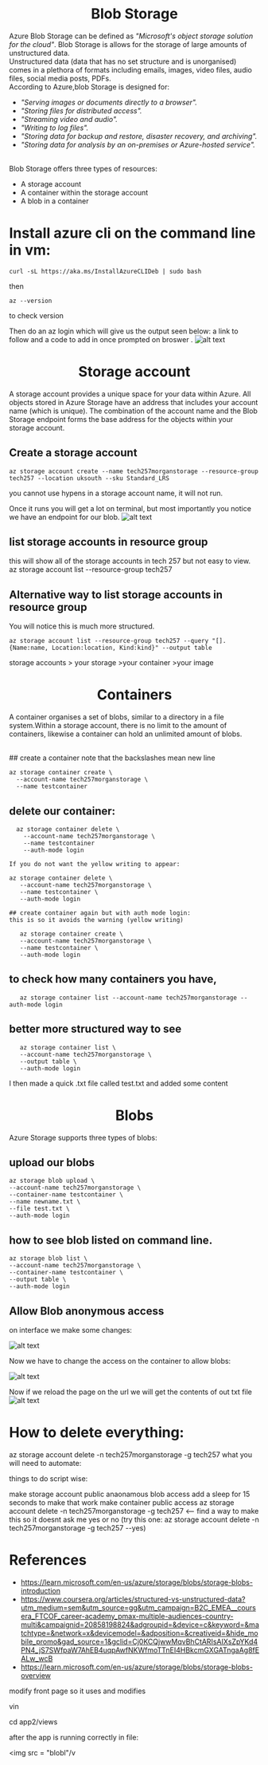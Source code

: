 # <center> Blob Storage <center/>

Azure Blob Storage can be defined as *"Microsoft's object storage solution for the cloud"*. Blob Storage is allows for the storage of large amounts of unstructured data. 
<br>
Unstructured data (data that has no set structure and is unorganised) comes in a plethora of formats including emails, images, video files, audio files, social media posts, PDFs.
<br>
According to Azure,blob Storage is designed for:
<br>
* *"Serving images or documents directly to a browser".*
* *"Storing files for distributed access".*
* *"Streaming video and audio".*
* *"Writing to log files".*
* *"Storing data for backup and restore, disaster recovery, and archiving".*
* *"Storing data for analysis by an on-premises or Azure-hosted service".*
<br>
Blob Storage offers three types of resources:

* A storage account
* A container within the storage account
* A blob in a container

# Install azure cli on the command line in vm:
  ``` 
curl -sL https://aka.ms/InstallAzureCLIDeb | sudo bash
  ``` 

then 
  ``` 
az --version
  ```  
  to check version

Then do an az login which will give us the output seen below: a link to follow and a code to add in once prompted on broswer . 
![alt text](<Screenshot 2024-03-14 at 10.06.46.png>)

# <center> Storage account <center/>

A storage account provides a unique space for your data within Azure. All objects stored in Azure Storage have an address that includes your account name (which is unique). The combination of the account name and the Blob Storage endpoint forms the base address for the objects within your storage account.

## Create a storage account
  ``` 
az storage account create --name tech257morganstorage --resource-group tech257 --location uksouth --sku Standard_LRS
  ``` 
you cannot use hypens in a storage account name, it will not run.


Once it runs you will get a lot on terminal, but most importantly you notice we have an endpoint for our blob.
![alt text](<Screenshot 2024-03-14 at 10.13.57.png>)
<br>
## list storage accounts in resource group
this will show all of the storage accounts in tech 257 but not easy to view.
az storage account list --resource-group tech257
<br>
##  Alternative way to list storage accounts in resource group
 You will notice this is much more structured.

``` 
az storage account list --resource-group tech257 --query "[].{Name:name, Location:location, Kind:kind}" --output table
``` 
storage accounts > your storage >your container >your image

# <center> Containers <center/>

A container organises a set of blobs, similar to a directory in a file system.Within a storage account, there is no limit to the amount of containers, likewise a container can hold an unlimited amount of blobs.

<br>
## create a container
 note that the backslashes mean new line

  ``` 
az storage container create \
    --account-name tech257morganstorage \
    --name testcontainer
  ``` 

 ## delete our container:
```
  az storage container delete \
    --account-name tech257morganstorage \
    --name testcontainer 
    --auth-mode login
```

    If you do not want the yellow writing to appear:
 ```
az storage container delete \
    --account-name tech257morganstorage \
    --name testcontainer \
    --auth-mode login
 ```
    

    ## create container again but with auth mode login:
    this is so it avoids the warning (yellow writing)
 ```
    az storage container create \
    --account-name tech257morganstorage \
    --name testcontainer \
    --auth-mode login
 ```


## to check how many containers you have,
 ```
    az storage container list --account-name tech257morganstorage --auth-mode login
 ```

## better more structured way to see
 ```
    az storage container list \
    --account-name tech257morganstorage \
    --output table \
    --auth-mode login
 ```

I then made a quick .txt file called test.txt and added some content

#  <center> Blobs <center/>
Azure Storage supports three types of blobs:

## upload our blobs

    az storage blob upload \
    --account-name tech257morganstorage \
    --container-name testcontainer \
    --name newname.txt \
    --file test.txt \
    --auth-mode login

## how to see blob listed on command line.

    az storage blob list \
    --account-name tech257morganstorage \
    --container-name testcontainer \
    --output table \
    --auth-mode login


## Allow Blob anonymous access

on interface we make some changes:

 ![alt text](<Screenshot 2024-03-14 at 10.51.39.png>) 

 Now we have to change the access on the container to allow blobs:

![alt text](<Screenshot 2024-03-14 at 10.54.05.png>)

Now if we  reload the page on the url we will get the contents of out txt file![alt text](<Screenshot 2024-03-14 at 10.56.08.png>)


# How to delete everything:

az storage account delete -n tech257morganstorage -g tech257
what you will need to automate:

things to do script wise:

make storage account public
anaonamous blob access
add a sleep for 15 seconds to make that work
make container public access
az storage account delete -n tech257morganstorage -g tech257 <-- find a way to make this so it doesnt ask me yes or no
(try this one: az storage account delete -n tech257morganstorage -g tech257 --yes)

# References
* https://learn.microsoft.com/en-us/azure/storage/blobs/storage-blobs-introduction <br>
* https://www.coursera.org/articles/structured-vs-unstructured-data?utm_medium=sem&utm_source=gg&utm_campaign=B2C_EMEA__coursera_FTCOF_career-academy_pmax-multiple-audiences-country-multi&campaignid=20858198824&adgroupid=&device=c&keyword=&matchtype=&network=x&devicemodel=&adposition=&creativeid=&hide_mobile_promo&gad_source=1&gclid=Cj0KCQjwwMqvBhCtARIsAIXsZpYKd4PN4_jS7SWfpaW7AhEB4uqpAwfNKWfmoTTnEI4HBkcmGXGATngaAg8fEALw_wcB <br>
* https://learn.microsoft.com/en-us/azure/storage/blobs/storage-blobs-overview
  
modify front page so it uses and modifies 

vin

cd app2/views

after the app is running correctly in file:

<img src = "blobl"/v 


